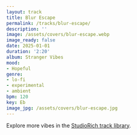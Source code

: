 ```yaml
---
layout: track
title: Blur Escape
permalink: /tracks/blur-escape/
description: ''
image: /assets/covers/blur-escape.webp
image_ready: false
date: 2025-01-01
duration: '2:20'
album: Stranger Vibes
mood:
- Hopeful
genre:
- lo-fi
- experimental
- ambient
bpm: 120
key: Eb
image_jpg: /assets/covers/blur-escape.jpg
---
```


Explore more vibes in the [StudioRich track library](/tracks/).
